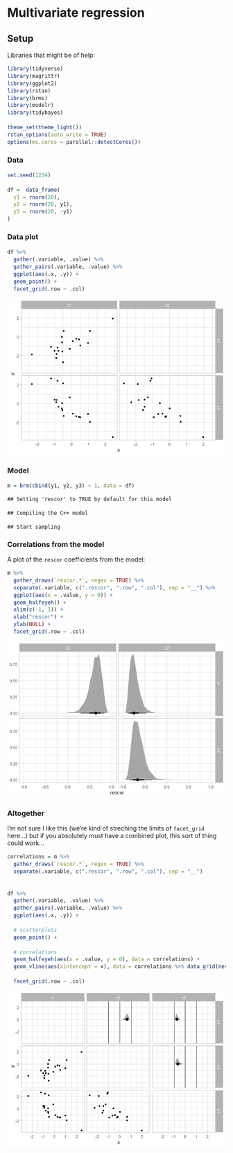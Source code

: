 Multivariate regression
================

## Setup

Libraries that might be of help:

``` r
library(tidyverse)
library(magrittr)
library(ggplot2)
library(rstan)
library(brms)
library(modelr)
library(tidybayes)

theme_set(theme_light())
rstan_options(auto_write = TRUE)
options(mc.cores = parallel::detectCores())
```

### Data

``` r
set.seed(1234)

df =  data_frame(
  y1 = rnorm(20),
  y2 = rnorm(20, y1),
  y3 = rnorm(20, -y1)
)
```

### Data plot

``` r
df %>%
  gather(.variable, .value) %>%
  gather_pairs(.variable, .value) %>%
  ggplot(aes(.x, .y)) +
  geom_point() +
  facet_grid(.row ~ .col)
```

![](multivariate-regression_files/figure-gfm/unnamed-chunk-2-1.png)<!-- -->

### Model

``` r
m = brm(cbind(y1, y2, y3) ~ 1, data = df)
```

    ## Setting 'rescor' to TRUE by default for this model

    ## Compiling the C++ model

    ## Start sampling

### Correlations from the model

A plot of the `rescor` coefficients from the model:

``` r
m %>%
  gather_draws(`rescor.*`, regex = TRUE) %>%
  separate(.variable, c(".rescor", ".row", ".col"), sep = "__") %>%
  ggplot(aes(x = .value, y = 0)) +
  geom_halfeyeh() +
  xlim(c(-1, 1)) +
  xlab("rescor") +
  ylab(NULL) +
  facet_grid(.row ~ .col)
```

![](multivariate-regression_files/figure-gfm/unnamed-chunk-4-1.png)<!-- -->

### Altogether

I’m not sure I like this (we’re kind of streching the limits of
`facet_grid` here…) but if you absolutely must have a combined plot,
this sort of thing could work…

``` r
correlations = m %>%
  gather_draws(`rescor.*`, regex = TRUE) %>%
  separate(.variable, c(".rescor", ".row", ".col"), sep = "__")


df %>%
  gather(.variable, .value) %>%
  gather_pairs(.variable, .value) %>%
  ggplot(aes(.x, .y)) +
  
  # scatterplots
  geom_point() +

  # correlations
  geom_halfeyeh(aes(x = .value, y = 0), data = correlations) +
  geom_vline(aes(xintercept = x), data = correlations %>% data_grid(nesting(.row, .col), x = c(-1, 0, 1))) +

  facet_grid(.row ~ .col)
```

![](multivariate-regression_files/figure-gfm/unnamed-chunk-5-1.png)<!-- -->

